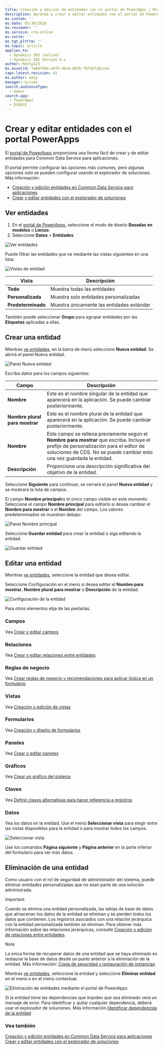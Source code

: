 ```yaml
---
title: Creación y edición de entidades con el portal de PowerApps | MicrosoftDocs
description: Aprenda a crear y editar entidades con el portal de PowerApps
ms.custom: ''
ms.date: 05/30/2018
ms.reviewer: ''
ms.service: crm-online
ms.suite: ''
ms.tgt_pltfrm: ''
ms.topic: article
applies_to:
  - Dynamics 365 (online)
  - Dynamics 365 Version 9.x
author: Mattp123
ms.assetid: fa04f99d-a5f9-48cb-8bfb-f0f50718ccee
caps.latest.revision: 41
ms.author: matp
manager: kvivek
search.audienceType:
  - maker
search.app:
  - PowerApps
  - D365CE
---
```


# <a name="create-and-edit-entities-using-powerapps-portal"></a>Crear y editar entidades con el portal PowerApps

El [portal de PowerApps](https://web.powerapps.com/?utm_source=padocs&utm_medium=linkinadoc&utm_campaign=referralsfromdoc) proporciona una forma fácil de crear y de editar entidades para Common Data Service para aplicaciones.

El portal permite configurar las opciones más comunes, pero algunas opciones solo se pueden configurar usando el explorador de soluciones. Más información: 
- [Creación y edición entidades en Common Data Service para aplicaciones](create-edit-entities.md)
- [Crear y editar entidades con el explorador de soluciones](create-edit-entities-solution-explorer.md)

## <a name="view-entities"></a>Ver entidades

1. En el [portal de PowerApps](https://web.powerapps.com/?utm_source=padocs&utm_medium=linkinadoc&utm_campaign=referralsfromdoc), seleccione el modo de diseño **Basadas en modelos** o **Lienzo**.
2. Seleccione **Datos** > **Entidades**

![Ver entidades](media/view-entities-portal.png)

Puede filtrar las entidades que ve mediante las vistas siguientes en una lista: 

![Vistas de entidad](media/entity-views-portal.png)

 |Vista|Descripción|
 |--|--|
 |**Todo**| Muestra todas las entidades|
 |**Personalizada**|Muestra solo entidades personalizadas|
 |**Predeterminado**|Muestra únicamente las entidades estándar |

También puede seleccionar **Grupo** para agrupar entidades por las **Etiquetas** aplicadas a ellas.

## <a name="create-an-entity"></a>Crear una entidad

Mientras [ve entidades](#view-entities), en la barra de menú seleccione **Nueva entidad**. Se abrirá el panel Nueva entidad.

![Panel Nueva entidad](media/new-entity-panel.png)

Escriba datos para los campos siguientes:

|Campo|Descripción|
|--|--|
|**Nombre**|Este es el nombre singular de la entidad que aparecerá en la aplicación. Se puede cambiar posteriormente.|
|**Nombre plural para mostrar**|Este es el nombre plural de la entidad que aparecerá en la aplicación. Se puede cambiar posteriormente.|
|**Nombre**|Este campo se rellena previamente según el **Nombre para mostrar** que escriba. Incluye el prefijo de personalización para el editor de soluciones de CDS. No se puede cambiar esto una vez guardada la entidad.|
|**Descripción**|Proporcione una descripción significativa del objetivo de la entidad.|

Seleccione **Siguiente** para continuar, se cerrará el panel **Nueva entidad** y se mostrará la lista de campos.

El campo **Nombre principal**es el único campo visible en este momento. Seleccione el campo **Nombre principal** para editarlo si desea cambiar el **Nombre para mostrar** o el **Nombre** del campo. Los valores predeterminados se muestran debajo:

![Panel Nombre principal](media/primary-name-panel.png)

Seleccione **Guardar entidad** para crear la entidad o siga editando la entidad.

![Guardar entidad](media/save-entity-portal.png)

## <a name="edit-an-entity"></a>Editar una entidad

Mientras [ve entidades](#view-entities), seleccione la entidad que desea editar.

Seleccione Configuración en el menú si desea editar el **Nombre para mostrar**, **Nombre plural para mostrar** o **Descripción** de la entidad.

![Configuración de la entidad](media/entity-settings-portal.png)

Para otros elementos elija de las pestañas.

### <a name="fields"></a>Campos

Vea [Crear y editar campos](create-edit-fields.md)

### <a name="relationships"></a>Relaciones

Vea [Crear y editar relaciones entre entidades](create-edit-entity-relationships.md)

### <a name="business-rules"></a>Reglas de negocio

Vea [Crear reglas de negocio y recomendaciones para aplicar lógica en un formulario](../model-driven-apps/create-business-rules-recommendations-apply-logic-form.md)

### <a name="views"></a>Vistas

Vea [Creación o edición de vistas](../model-driven-apps/create-edit-views.md)

### <a name="forms"></a>Formularios

Vea [Creación y diseño de formularios](../model-driven-apps/create-design-forms.md)

### <a name="dashboards"></a>Paneles

Vea [Crear o editar paneles](../model-driven-apps/create-edit-dashboards.md)

### <a name="charts"></a>Gráficos

Vea [Crear un gráfico del sistema](../model-driven-apps/create-edit-system-chart.md)

### <a name="keys"></a>Claves

Vea [Definir claves alternativas para hacer referencia a registros](define-alternate-keys-reference-records.md)

### <a name="data"></a>Datos

Vea los datos en la entidad.
Use el menú **Seleccionar vista** para elegir entre las vistas disponibles para la entidad o para mostrar todos los campos.

![Seleccionar vista](media/entity-data-select-view.png)

Use los comandos **Página siguiente** y **Página anterior** en la parte inferior del formulario para ver más datos.

## <a name="delete-an-entity"></a>Eliminación de una entidad

Como usuario con el rol de seguridad de administrador del sistema, puede eliminar entidades personalizadas que no sean parte de una solución administrada.  
  
> [!IMPORTANT]
>  Cuando se elimina una entidad personalizada, las tablas de base de datos que almacenan los datos de la entidad se eliminan y se pierden todos los datos que contienen. Los registros asociados con una relación jerárquica con la entidad personalizada también se eliminan. Para obtener más información sobre las relaciones jerárquicas, consulte [Creación y edición de relaciones entre entidades](create-edit-entity-relationships.md).  
  
> [!NOTE]
> La única forma de recuperar datos de una entidad que se haya eliminado es restaurar la base de datos desde un punto anterior a la eliminación de la entidad. Más información: [Copia de seguridad y restauración de instancias](/dynamics365/customer-engagement/admin/backup-restore-instances)

Mientras [ve entidades](#view-entities), seleccione la entidad y seleccione **Eliminar entidad** en el menú o en el menú contextual.

![Eliminación de entidades mediante el portal de PowerApps](media/delete-entity-powerapps-portal.png)

Si la entidad tiene las dependencias que impiden que sea eliminado verá un mensaje de error. Para identificar y quitar cualquier dependencia, deberá usar el explorador de soluciones. Más información [Identificar dependencias de la entidad](create-edit-entities-solution-explorer.md#identify-entity-dependencies)

### <a name="see-also"></a>Vea también

[Creación y edición entidades en Common Data Service para aplicaciones](create-edit-entities.md)<br />
[Crear y editar entidades con el explorador de soluciones](create-edit-entities-solution-explorer.md)


